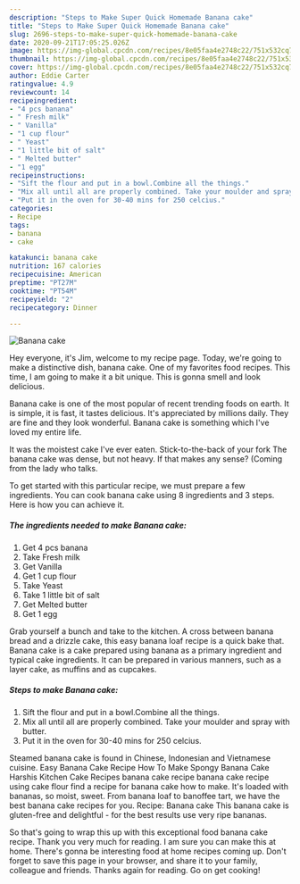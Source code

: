 ```yaml
---
description: "Steps to Make Super Quick Homemade Banana cake"
title: "Steps to Make Super Quick Homemade Banana cake"
slug: 2696-steps-to-make-super-quick-homemade-banana-cake
date: 2020-09-21T17:05:25.026Z
image: https://img-global.cpcdn.com/recipes/8e05faa4e2748c22/751x532cq70/banana-cake-recipe-main-photo.jpg
thumbnail: https://img-global.cpcdn.com/recipes/8e05faa4e2748c22/751x532cq70/banana-cake-recipe-main-photo.jpg
cover: https://img-global.cpcdn.com/recipes/8e05faa4e2748c22/751x532cq70/banana-cake-recipe-main-photo.jpg
author: Eddie Carter
ratingvalue: 4.9
reviewcount: 14
recipeingredient:
- "4 pcs banana"
- " Fresh milk"
- " Vanilla"
- "1 cup flour"
- " Yeast"
- "1 little bit of salt"
- " Melted butter"
- "1 egg"
recipeinstructions:
- "Sift the flour and put in a bowl.Combine all the things."
- "Mix all until all are properly combined. Take your moulder and spray with butter."
- "Put it in the oven for 30-40 mins for 250 celcius."
categories:
- Recipe
tags:
- banana
- cake

katakunci: banana cake 
nutrition: 167 calories
recipecuisine: American
preptime: "PT27M"
cooktime: "PT54M"
recipeyield: "2"
recipecategory: Dinner

---
```



![Banana cake](https://img-global.cpcdn.com/recipes/8e05faa4e2748c22/751x532cq70/banana-cake-recipe-main-photo.jpg)

Hey everyone, it's Jim, welcome to my recipe page. Today, we're going to make a distinctive dish, banana cake. One of my favorites food recipes. This time, I am going to make it a bit unique. This is gonna smell and look delicious.

Banana cake is one of the most popular of recent trending foods on earth. It is simple, it is fast, it tastes delicious. It's appreciated by millions daily. They are fine and they look wonderful. Banana cake is something which I've loved my entire life.

It was the moistest cake I&#39;ve ever eaten. Stick-to-the-back of your fork The banana cake was dense, but not heavy. If that makes any sense? (Coming from the lady who talks.


To get started with this particular recipe, we must prepare a few ingredients. You can cook banana cake using 8 ingredients and 3 steps. Here is how you can achieve it.

<!--inarticleads1-->

##### The ingredients needed to make Banana cake:

1. Get 4 pcs banana
1. Take  Fresh milk
1. Get  Vanilla
1. Get 1 cup flour
1. Take  Yeast
1. Take 1 little bit of salt
1. Get  Melted butter
1. Get 1 egg


Grab yourself a bunch and take to the kitchen. A cross between banana bread and a drizzle cake, this easy banana loaf recipe is a quick bake that. Banana cake is a cake prepared using banana as a primary ingredient and typical cake ingredients. It can be prepared in various manners, such as a layer cake, as muffins and as cupcakes. 

<!--inarticleads2-->

##### Steps to make Banana cake:

1. Sift the flour and put in a bowl.Combine all the things.
1. Mix all until all are properly combined. Take your moulder and spray with butter.
1. Put it in the oven for 30-40 mins for 250 celcius.


Steamed banana cake is found in Chinese, Indonesian and Vietnamese cuisine. Easy Banana Cake Recipe How To Make Spongy Banana Cake Harshis Kitchen Cake Recipes banana cake recipe banana cake recipe using cake flour find a recipe for banana cake how to make. It&#39;s loaded with bananas, so moist, sweet. From banana loaf to banoffee tart, we have the best banana cake recipes for you. Recipe: Banana cake This banana cake is gluten-free and delightful - for the best results use very ripe bananas. 

So that's going to wrap this up with this exceptional food banana cake recipe. Thank you very much for reading. I am sure you can make this at home. There's gonna be interesting food at home recipes coming up. Don't forget to save this page in your browser, and share it to your family, colleague and friends. Thanks again for reading. Go on get cooking!
